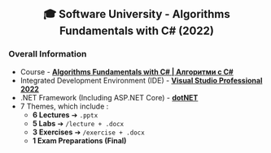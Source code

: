 <h2 align="center">🎓 Software University - Algorithms Fundamentals with C# (2022)</h2>

### Overall Information
* Course - [**Algorithms Fundamentals with C# | Алгоритми с C#**](https://softuni.bg/trainings/3809/algorithms-fundamentals-with-c-sharp-june-2022)
* Integrated Development Environment (IDE) - [**Visual Studio Professional 2022**](https://visualstudio.microsoft.com/)
* .NET Framework (Including ASP.NET Core) - [**dotNET**](https://dotnet.microsoft.com/en-us/download)
* 7 Themes, which include :
    * **6 Lectures** ➔ ``.pptx``
    * **5 Labs** ➔ ``/lecture + .docx``
    * **3 Exercises** ➔ ``/exercise + .docx``
    * **1 Exam Preparations (Final)**

